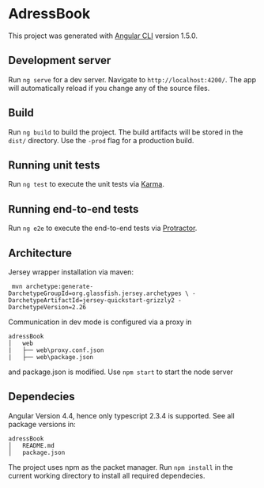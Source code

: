 # AdressBook

This project was generated with [Angular CLI](https://github.com/angular/angular-cli) version 1.5.0.

## Development server

Run `ng serve` for a dev server. Navigate to `http://localhost:4200/`. The app will automatically reload if you change any of the source files.

<!-- ## Code scaffolding

Run `ng generate component component-name` to generate a new component. You can also use `ng generate directive|pipe|service|class|guard|interface|enum|module`. -->

## Build

Run `ng build` to build the project. The build artifacts will be stored in the `dist/` directory. Use the `-prod` flag for a production build.

## Running unit tests

Run `ng test` to execute the unit tests via [Karma](https://karma-runner.github.io).

## Running end-to-end tests

Run `ng e2e` to execute the end-to-end tests via [Protractor](http://www.protractortest.org/).

<!-- ## Further help

To get more help on the Angular CLI use `ng help` or go check out the [Angular CLI README](https://github.com/angular/angular-cli/blob/master/README.md). -->


## Architecture

Jersey wrapper installation via maven:

`` mvn archetype:generate-DarchetypeGroupId=org.glassfish.jersey.archetypes \
    -DarchetypeArtifactId=jersey-quickstart-grizzly2 -DarchetypeVersion=2.26``

Communication in dev mode is configured via a proxy in
```
adressBook
│   web
|   ├── web\proxy.conf.json
|   ├── web\package.json
```
and package.json is modified. Use ```npm start``` to start the node server


## Dependecies
Angular Version 4.4, hence only typescript 2.3.4 is supported. See all package versions in:
```
adressBook
│   README.md
│   package.json  
```
The project uses npm as the packet manager. Run `npm install` in the current working directory to install all required dependecies.
